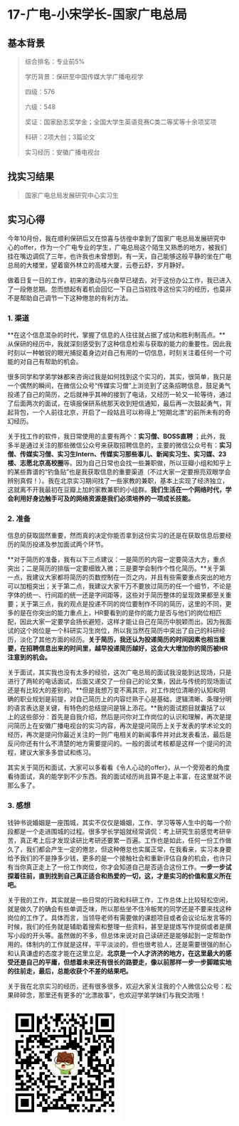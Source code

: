 # 17-广电-小宋学长-国家广电总局



## 基本背景

> 综合排名：专业前5%
>
> 学历背景：保研至中国传媒大学广播电视学
>
> 四级：576
>
> 六级：548
>
> 奖证：国家励志奖学金；全国大学生英语竞赛C类二等奖等十余项奖项
>
> 科研：2项大创；3篇论文
>
> 实习经历：安徽广播电视台



## 找实习结果

> 国家广电总局发展研究中心实习生



## 实习心得

今年10月份，我在顺利保研后又在惊喜与彷徨中拿到了国家广电总局发展研究中心的offer，作为一个广电专业的学生，广电总局这个陌生又熟悉的地方，被我们挂在嘴边调侃了三年，也许我也未曾想到，有一天，自己能够这般平静的坐在广电总局的大楼里，望着窗外林立的高楼大厦，云卷云舒，岁月静好。

做着日复一日的工作，初来的激动与兴奋早已褪去，对于这份办公工作，我已进入了一段倦怠期。忽而想起有着机会回忆一下自己当初找寻这份实习的经历，也莫非不是帮助自己调节一下这种倦怠的有利方法。

### 1. 渠道

**在这个信息混杂的时代，掌握了信息的人往往就占据了成功和胜利制高点。**从保研的经历中，我就深刻感受到了这种信息检索与获取的能力的重要性。因此我时刻以一种敏锐的眼光捕捉着身边对自己有用的一切信息，时刻关注着任何一个可能的对自己有帮助的机会。

很多同学和学弟学妹都来咨询过我是如何找到这个实习的，其实，很简单，我只是一个偶然的瞬间，在微信公众号“传媒实习僧”上浏览到了这条招聘信息，鼓足勇气投递了自己的简历，之后就神乎其神的接到了电话，又经历一轮又一轮等待，通过了后面两次的面试，在填报保研系统那天收到短信通知，最后再一次鼓起勇气，背起背包，一个人前往北京，开启了一段姑且可以称得上“短期北漂”的前所未有的奇幻经历。

关于找工作的软件，我日常使用的主要有两个：**实习僧、BOSS直聘** ；此外，我多半是通过关注的那些微信公众号来获取招聘信息的，主要的微信公众号有：**实习僧、传媒实习僧、实习生Intern、传媒实习那些事儿、新闻实习生、实习媒、23楼、志愿北京高校圈**等。因为自己日常也会找一些兼职做，所以豆瓣小组和知乎上的某些靠谱的“钓鱼贴”也是我获取信息的重要渠道（不过大家一定要擦亮双眼学会辨别真假！）。我在北京实习期间找了一些家教的兼职，基本上实现了经济独立，这就离不开我最初在豆瓣上加的家教兼职的小组群。**我们生活在一个网络时代，学会利用好身边触手可及的网络资源是我们必须培养的一项成长技能。**


### 2. 准备

信息的获取固然重要，然而真的决定你能否拿到这份实习的还是在获取信息后要经历的简历投递及参加面试两个环节。

**对于简历的准备，我有以下三点建议：一是简历的内容一定要简洁大方，重点突出；二是简历的排版一定要细致入微；三是要学会制作个性化简历。**关于第一点，我建议大家都将简历的页数控制在一页之内，并且有些需要重点突出的地方可以加粗突出；关于第二点，我建议大家千万不要放过简历的任一个细节，不论是字体的统一、行间距的统一还是字间距等，这些对于简历整体的呈现效果都至关重要；关于第三点，我的观点是投递不同的岗位要制作不同的简历，这里的不同，更多的是在你突出的能力重点上，HR要看到的是你的能力是否与他们的岗位相匹配，因此大家一定要学会扬长避短，这样才能让自己在简历中脱颖而出。因为我面试的这个岗位是一个科研实习生岗位，所以我当然在简历中突出了自己的科研经历，淡化了其他方面的经历。**关于简历，我还认为投递简历的时间因素也相当重要，在招聘信息出来的时间里，越早投递简历越好，这会大大增加你的简历被HR注意到的机会。**

关于面试，其实我也没有太多的经验，这次广电总局的面试我没能到达现场，只是进行了两轮的电话面试，后面又递交了一份自己的论文集，因此与传统的现场面试还是有比较大的差别的。**但是我想万变不离其宗，对工作岗位清晰的认知和明确的职业规划是前提，对自己简历上的内容烂熟于心是基础，逻辑清晰、条理分明的语言表达是关键，有特色的总结提问是锦上添花。**我的面试题目就囊括了以上的这些部分：首先是自我介绍，然后是问你对工作岗位的认识和理解，再次是提问简历上在安徽广播电视台的实习内容，再次是提问简历上关于发表的学术论文的经历，再次是提问你最近关注的一则广电相关的新闻事件并对此发表看法，最后是反问你还有什么不清楚的地方需要提问的。一般的面试考核都是这样一个提问的流程，建议大家多多尝试和练习。

其实关于简历和面试，大家可以多看看《令人心动的offer》，从一个旁观者的角度看待面试，真的能学到不少东西。我的面试经历尚且算不是上丰富，在这里就不说那么多了。

### 3. 感想

钱钟书说婚姻是一座围城，其实不仅仅是婚姻，工作、学习等等人生中的每一个阶段都是一个走进围城的过程。很多学长学姐就经常调侃：考上研究生前感觉考研辛苦，真正考上后才发现读研比考研还要累一百遍。工作也是如此，任何一份工作做久了，我们都会产生一定的倦怠，但这种倦怠也实属正常，在我看来，实习本身要给予我们的不是挣多少钱，更多的是一个接触社会和重新评估自身的机会，也许只有当你真正走上了一份工作岗位，你才会知道自己是否适合这份工作。**一步一步试探着往前，直到找到自己真正适合和热爱的一切，这，才是实习的价值和意义所在吧。**

关于我的工作，其实就是一些日常的行政和科研工作，工作总体上比较轻松空闲，就是做久了的确会有些单调乏味，所以那些坐不住冷板凳的同学还是不要来找这种岗位的工作了。具体而言，当领导老师有需要做的课题项目或者会议论坛发言等的时候，我们的任务就是辅助着搜索和整理一些资料，甚至是提炼写作提纲或者是撰写小段的开头等。虽然做的不多，但总体来说对自己读研还是能够起到一定帮助作用的。体制内的工作就是这样，平平淡淡的，但也很考验人，还是需要很强的耐心和认真谦虚的态度才能在这里立足。**北京是一个人才济济的地方，在这里最大的感受还是自己的平庸，但想着未来还有很长的路要走，像以前那样一步一步脚踏实地的往前走，最后，总能收获个不差的结果吧。**

关于我在北京实习的经历，还有很多很多，欢迎大家关注我的个人微信公众号：松果碎碎念，那里还有更多的“北漂故事”，也欢迎学弟学妹们与我交流哦！

![松果碎碎念](_media/松果碎碎念.jpg)